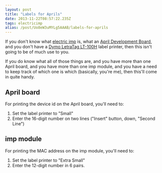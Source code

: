 ```yaml
---
layout: post
title: "Labels for Aprils"
date: 2013-11-22T08:57:22.235Z
tags: electricimp
alias: /post/Uo8eW3uMYLg5AAAB/labels-for-aprils
---
```


If you don't know what [electric imp](http://electricimp.com) is,
what an [April Development Board](http://electricimp.com/docs/hardware/resources/reference-designs/april/),
and you don't have a [Dymo LetraTag LT-100H](http://global.dymo.com/enGB/Products/LetraTag_LT-100H.html) label printer,
then this isn't going to be of much use to you.

If you do know what all of those things are, and you have more than one April board,
and you have more than one imp module, and you have a need to keep track of which
one is which (basically, you're me), then this'll come in quite handy.

## April board

For printing the device id on the April board, you'll need to:

1. Set the label printer to "Small"
2. Enter the 16-digit number on two lines ("Insert" button, down, "Second Line")

## imp module

For printing the MAC address on the imp module, you'll need to:

1. Set the label printer to "Extra Small"
2. Enter the 12-digit number in 6 pairs.
